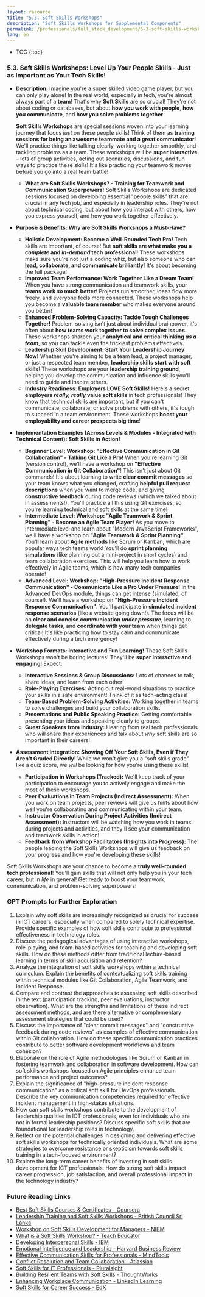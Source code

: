 ```yaml
---
layout: resource
title: "5.3. Soft Skills Workshops"
description: "Soft Skills Workshops for Supplemental Components"
permalink: /professionals/full_stack_development/5-3-soft-skills-workshops/
lang: en
---
```


* TOC
{:toc}



### 5.3. Soft Skills Workshops: Level Up Your People Skills - Just as Important as Your Tech Skills!

*   **Description:** Imagine you're a super skilled video game player, but you can only play alone!  In the real world, especially in tech, you're almost always part of a **team**!  That's why **Soft Skills** are so crucial!  They're not about coding or databases, but about **how you work with people**, **how you communicate**, and **how you solve problems together**.

    **Soft Skills Workshops** are special sessions woven into your learning journey that focus *just* on these people skills! Think of them as **training sessions for being an awesome teammate and a great communicator**!  We'll practice things like talking clearly, working together smoothly, and tackling problems as a team.  These workshops will be **super interactive** – lots of group activities, acting out scenarios, discussions, and fun ways to practice these skills! It's like practicing your teamwork moves before you go into a real team battle!

    *   **What are Soft Skills Workshops? -  Training for Teamwork and Communication Superpowers!** Soft Skills Workshops are dedicated sessions focused on developing essential "people skills" that are crucial in any tech job, and especially in leadership roles.  They're not about technical coding, but about how you interact with others, how you express yourself, and how you work together effectively.

*   **Purpose & Benefits: Why are Soft Skills Workshops a Must-Have?**

    *   **Holistic Development: Become a Well-Rounded Tech Pro!**  Tech skills are important, of course! But **soft skills are what make you a *complete* and *in-demand* tech professional**! These workshops make sure you're not just a coding whiz, but also someone who can **lead, collaborate, and communicate brilliantly**! It's about becoming the full package!
    *   **Improved Team Performance:  Work Together Like a Dream Team!**  When you have strong communication and teamwork skills, your **teams work *so* much better**!  Projects run smoother, ideas flow more freely, and everyone feels more connected.  These workshops help you become a **valuable team member** who makes everyone around you better!
    *   **Enhanced Problem-Solving Capacity:  Tackle Tough Challenges Together!**  Problem-solving isn't just about individual brainpower, it's often about **how teams work together to solve complex issues**.  These workshops sharpen your **analytical and critical thinking *as a team***, so you can tackle even the trickiest problems effectively.
    *   **Leadership Skill Development:  Start Your Leadership Journey Now!**  Whether you're aiming to be a team lead, a project manager, or just a respected team member, **leadership skills start with soft skills**!  These workshops are your **leadership training ground**, helping you develop the communication and influence skills you'll need to guide and inspire others.
    *   **Industry Readiness:  Employers LOVE Soft Skills!**  Here's a secret: **employers *really, really* value soft skills** in tech professionals! They know that technical skills are important, but if you can't communicate, collaborate, or solve problems with others, it's tough to succeed in a team environment.  These workshops **boost your employability and career prospects big time**!

*   **Implementation Examples (Across Levels & Modules - Integrated with Technical Content): Soft Skills in Action!**

    *   **Beginner Level: Workshop: "Effective Communication in Git Collaboration" -  Talking Git Like a Pro!**  When you're learning Git (version control), we'll have a workshop on **"Effective Communication in Git Collaboration"**!  This isn't just about Git commands! It's about learning to write **clear commit messages** so your team knows what you changed, crafting **helpful pull request descriptions** when you want to merge code, and giving **constructive feedback** during code reviews (which we talked about in assessments!). You'll practice all this using Git exercises, so you're learning technical and soft skills at the same time!
    *   **Intermediate Level: Workshop: "Agile Teamwork & Sprint Planning" -  Become an Agile Team Player!**  As you move to Intermediate level and learn about "Modern JavaScript Frameworks", we'll have a workshop on **"Agile Teamwork & Sprint Planning"**. You'll learn about **Agile methods** like Scrum or Kanban, which are popular ways tech teams work! You'll do **sprint planning simulations** (like planning out a mini-project in short cycles) and team collaboration exercises. This will help you learn how to work effectively in Agile teams, which is how many tech companies operate!
    *   **Advanced Level: Workshop: "High-Pressure Incident Response Communication" -  Communicate Like a Pro Under Pressure!**  In the Advanced DevOps module, things can get intense (simulated, of course!). We'll have a workshop on **"High-Pressure Incident Response Communication"**. You'll participate in **simulated incident response scenarios** (like a website going down!). The focus will be on **clear and concise communication *under pressure***, learning to **delegate tasks**, and **coordinate with your team** when things get critical! It's like practicing how to stay calm and communicate effectively during a tech emergency!

*   **Workshop Formats:  Interactive and Fun Learning!**  These Soft Skills Workshops won't be boring lectures! They'll be **super interactive and engaging**!  Expect:

    *   **Interactive Sessions & Group Discussions:** Lots of chances to talk, share ideas, and learn from each other!
    *   **Role-Playing Exercises:**  Acting out real-world situations to practice your skills in a safe environment!  Think of it as tech-acting class!
    *   **Team-Based Problem-Solving Activities:**  Working together in teams to solve challenges and build your collaboration skills.
    *   **Presentations and Public Speaking Practice:**  Getting comfortable presenting your ideas and speaking clearly to groups.
    *   **Guest Speakers from Industry:**  Hearing from real tech professionals who will share their experiences and talk about *why* soft skills are so important in their careers!

*   **Assessment Integration: Showing Off Your Soft Skills, Even if They Aren't Graded Directly!**  While we won't give you a "soft skills grade" like a quiz score, we *will* be looking for how you're using these skills!

    *   **Participation in Workshops (Tracked):** We'll keep track of your participation to encourage you to actively engage and make the most of these workshops.
    *   **Peer Evaluations in Team Projects (Indirect Assessment):**  When you work on team projects, peer reviews will give us hints about how well you're collaborating and communicating within your team.
    *   **Instructor Observation During Project Activities (Indirect Assessment):**  Instructors will be watching how you work in teams during projects and activities, and they'll see your communication and teamwork skills in action!
    *   **Feedback from Workshop Facilitators (Insights into Progress):**  The people leading the Soft Skills Workshops will give us feedback on your progress and how you're developing these skills!

Soft Skills Workshops are your chance to become a **truly well-rounded tech professional**!  You'll gain skills that will not only help you in your tech career, but in *life* in general! Get ready to boost your teamwork, communication, and problem-solving superpowers!


### GPT Prompts for Further Exploration

1.  Explain why soft skills are increasingly recognized as crucial for success in ICT careers, especially when compared to solely technical expertise. Provide specific examples of how soft skills contribute to professional effectiveness in technology roles.
2.  Discuss the pedagogical advantages of using interactive workshops, role-playing, and team-based activities for teaching and developing soft skills. How do these methods differ from traditional lecture-based learning in terms of skill acquisition and retention?
3.  Analyze the integration of soft skills workshops within a technical curriculum.  Explain the benefits of contextualizing soft skills training within technical modules like Git Collaboration, Agile Teamwork, and Incident Response.
4.  Compare and contrast the approaches to assessing soft skills described in the text (participation tracking, peer evaluations, instructor observation). What are the strengths and limitations of these indirect assessment methods, and are there alternative or complementary assessment strategies that could be used?
5.  Discuss the importance of "clear commit messages" and "constructive feedback during code reviews" as examples of effective communication within Git collaboration. How do these specific communication practices contribute to better software development workflows and team cohesion?
6.  Elaborate on the role of Agile methodologies like Scrum or Kanban in fostering teamwork and collaboration in software development. How can soft skills workshops focused on Agile principles enhance team performance and project outcomes?
7.  Explain the significance of "high-pressure incident response communication" as a critical soft skill for DevOps professionals. Describe the key communication competencies required for effective incident management in high-stakes situations.
8.  How can soft skills workshops contribute to the development of leadership qualities in ICT professionals, even for individuals who are not in formal leadership positions? Discuss specific soft skills that are foundational for leadership roles in technology.
9.  Reflect on the potential challenges in designing and delivering effective soft skills workshops for technically oriented individuals. What are some strategies to overcome resistance or skepticism towards soft skills training in a tech-focused environment?
10. Explore the long-term career benefits of investing in soft skills development for ICT professionals. How do strong soft skills impact career progression, job satisfaction, and overall professional impact in the technology industry?

### Future Reading Links

- [Best Soft Skills Courses & Certificates - Coursera](https://www.coursera.org/courses?query=soft%20skills)
- [Leadership Training and Soft Skills Workshops - British Council Sri Lanka](https://www.britishcouncil.lk/english/courses-training/soft-skills)
- [Workshop on Soft Skills Development for Managers - NIBM](https://nibm.lk/course/workshop-on-soft-skills-development-for-managers)
- [What is a Soft Skills Workshop? - Teach Educator](https://teacheducator.com/soft-skills-workshop/)
- [Developing Interpersonal Skills - IBM](https://www.ibm.com/training/)
- [Emotional Intelligence and Leadership - Harvard Business Review](https://hbr.org/)
- [Effective Communication Skills for Professionals - MindTools](https://www.mindtools.com/)
- [Conflict Resolution and Team Collaboration - Atlassian](https://www.atlassian.com/)
- [Soft Skills for IT Professionals - Pluralsight](https://www.pluralsight.com/)
- [Building Resilient Teams with Soft Skills - ThoughtWorks](https://www.thoughtworks.com/)
- [Enhancing Workplace Communication - LinkedIn Learning](https://www.linkedin.com/learning/)
- [Soft Skills for Career Success - EdX](https://www.edx.org/)
